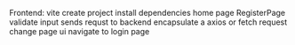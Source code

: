 Frontend:
    vite create project
    install dependencies
    home page
    RegisterPage
     validate input
     sends requst to backend
        encapsulate a axios or fetch request
     change page ui
     navigate to login page
     